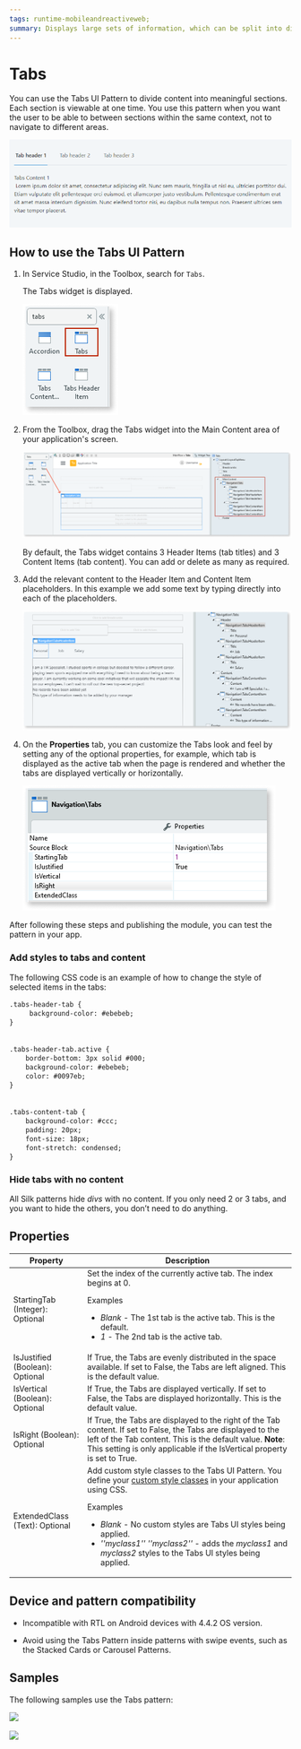 ```yaml
---
tags: runtime-mobileandreactiveweb;  
summary: Displays large sets of information, which can be split into different areas, while always remaining a click away. 
---
```


# Tabs

You can use the Tabs UI Pattern to divide content into meaningful sections. Each section is viewable at one time. You use this pattern when you want the user to be able to between sections within the same context, not to navigate to different areas. 

![](images/tabs-gif1.gif?width=650)

## How to use the Tabs UI Pattern

1. In Service Studio, in the Toolbox, search for `Tabs`. 

    The Tabs widget is displayed.
    
    ![](images/tabs-image-4.png)
    
1. From the Toolbox, drag the Tabs widget into the Main Content area of your application's screen.

    ![](images/tabs-image-3.png)
    
    By default, the Tabs widget contains 3 Header Items (tab titles) and 3 Content Items (tab content). You can add or delete as many as required.

1. Add the relevant content to the Header Item and Content Item placeholders. In this example we add some text by typing directly into each of the placeholders.
    
      ![](images/tabs-image-5.png)

1. On the **Properties** tab, you can customize the Tabs look and feel by setting any of the optional properties, for example, which tab is displayed as the active tab when the page is rendered and whether the tabs are displayed vertically or horizontally.  

    ![](images/tabs-image-6.png)

After following these steps and publishing the module, you can test the pattern in your app.

### Add styles to tabs and content

The following CSS code is an example of how to change the style of selected items in the tabs:

    
    
    .tabs-header-tab {
         background-color: #ebebeb;
    }
    
    
    .tabs-header-tab.active {
        border-bottom: 3px solid #000;
        background-color: #ebebeb;
        color: #0097eb;
    }
    
    
    .tabs-content-tab {
        background-color: #ccc;
        padding: 20px;
        font-size: 18px;
        font-stretch: condensed;
    }

### Hide tabs with no content

All Silk patterns hide _divs_ with no content. If you only need 2 or 3 tabs, and you want to hide the others, you don’t need to do anything.

## Properties

|**Property** |  **Description** | 
|---|---|
|StartingTab (Integer): Optional  | Set the index of the currently active tab. The index begins at 0.<p>Examples<ul><li>_Blank_ - The 1st tab is the active tab. This is the default.</li><li>_1_ - The 2nd tab is the active tab.</li></ul></p>|    
|IsJustified (Boolean): Optional  | If True, the Tabs are evenly distributed in the space available. If set to False, the Tabs are left aligned. This is the default value.|  
|IsVertical (Boolean): Optional  | If True, the Tabs are displayed vertically. If set to False, the Tabs are displayed horizontally. This is the default value.|  
|IsRight (Boolean): Optional  | If True, the Tabs are displayed to the right of the Tab content. If set to False, the Tabs are displayed to the left of the Tab content. This is the default value. **Note**: This setting is only applicable if the IsVertical property is set to True.|  
| ExtendedClass (Text): Optional | Add custom style classes to the Tabs UI Pattern. You define your [custom style classes](../../../../../develop/ui/look-feel/css.md) in your application using CSS. <p>Examples <ul><li>_Blank_ - No custom styles are Tabs UI styles being applied.<li>_''myclass1'' ''myclass2''_ - adds the _myclass1_ and _myclass2_ styles to the Tabs UI styles being applied.</li></ul></p> | 
  
## Device and pattern compatibility

* Incompatible with RTL on Android devices with 4.4.2 OS version.

* Avoid using the Tabs Pattern inside patterns with swipe events, such as the Stacked Cards or Carousel Patterns.

## Samples

The following samples use the Tabs pattern:

![](images/Tabs-sample-1.PNG)

![](images/Tabs-sample-2.PNG)

